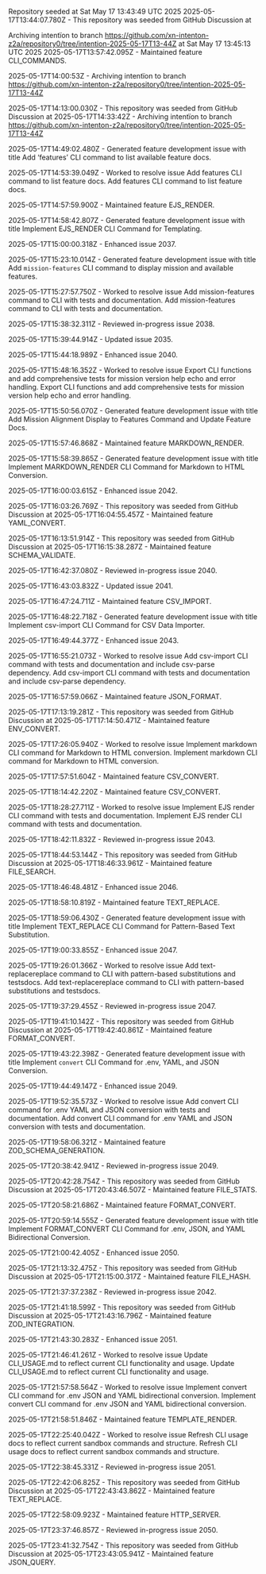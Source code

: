Repository seeded at Sat May 17 13:43:49 UTC 2025
2025-05-17T13:44:07.780Z - This repository was seeded from GitHub Discussion  at 

Archiving intentïon to branch https://github.com/xn-intenton-z2a/repository0/tree/intention-2025-05-17T13-44Z at Sat May 17 13:45:13 UTC 2025
2025-05-17T13:57:42.095Z - Maintained feature CLI_COMMANDS.

2025-05-17T14:00:53Z - Archiving intentïon to branch https://github.com/xn-intenton-z2a/repository0/tree/intention-2025-05-17T13-44Z

2025-05-17T14:13:00.030Z - This repository was seeded from GitHub Discussion  at 
2025-05-17T14:33:42Z - Archiving intentïon to branch https://github.com/xn-intenton-z2a/repository0/tree/intention-2025-05-17T13-44Z

2025-05-17T14:49:02.480Z - Generated feature development issue with title Add ‘features’ CLI command to list available feature docs.

2025-05-17T14:53:39.049Z - Worked to resolve issue Add features CLI command to list feature docs. Add features CLI command to list feature docs.

2025-05-17T14:57:59.900Z - Maintained feature EJS_RENDER.

2025-05-17T14:58:42.807Z - Generated feature development issue with title Implement EJS_RENDER CLI Command for Templating.

2025-05-17T15:00:00.318Z - Enhanced issue 2037.

2025-05-17T15:23:10.014Z - Generated feature development issue with title Add `mission-features` CLI command to display mission and available features.

2025-05-17T15:27:57.750Z - Worked to resolve issue Add mission-features command to CLI with tests and documentation. Add mission-features command to CLI with tests and documentation.

2025-05-17T15:38:32.311Z - Reviewed in-progress issue 2038.

2025-05-17T15:39:44.914Z - Updated issue 2035.

2025-05-17T15:44:18.989Z - Enhanced issue 2040.

2025-05-17T15:48:16.352Z - Worked to resolve issue Export CLI functions and add comprehensive tests for mission version help echo and error handling. Export CLI functions and add comprehensive tests for mission version help echo and error handling.

2025-05-17T15:50:56.070Z - Generated feature development issue with title Add Mission Alignment Display to Features Command and Update Feature Docs.

2025-05-17T15:57:46.868Z - Maintained feature MARKDOWN_RENDER.

2025-05-17T15:58:39.865Z - Generated feature development issue with title Implement MARKDOWN_RENDER CLI Command for Markdown to HTML Conversion.

2025-05-17T16:00:03.615Z - Enhanced issue 2042.

2025-05-17T16:03:26.769Z - This repository was seeded from GitHub Discussion  at 
2025-05-17T16:04:55.457Z - Maintained feature YAML_CONVERT.

2025-05-17T16:13:51.914Z - This repository was seeded from GitHub Discussion  at 
2025-05-17T16:15:38.287Z - Maintained feature SCHEMA_VALIDATE.

2025-05-17T16:42:37.080Z - Reviewed in-progress issue 2040.

2025-05-17T16:43:03.832Z - Updated issue 2041.

2025-05-17T16:47:24.711Z - Maintained feature CSV_IMPORT.

2025-05-17T16:48:22.718Z - Generated feature development issue with title Implement csv-import CLI Command for CSV Data Importer.

2025-05-17T16:49:44.377Z - Enhanced issue 2043.

2025-05-17T16:55:21.073Z - Worked to resolve issue Add csv-import CLI command with tests and documentation and include csv-parse dependency. Add csv-import CLI command with tests and documentation and include csv-parse dependency.

2025-05-17T16:57:59.066Z - Maintained feature JSON_FORMAT.

2025-05-17T17:13:19.281Z - This repository was seeded from GitHub Discussion  at 
2025-05-17T17:14:50.471Z - Maintained feature ENV_CONVERT.

2025-05-17T17:26:05.940Z - Worked to resolve issue Implement markdown CLI command for Markdown to HTML conversion. Implement markdown CLI command for Markdown to HTML conversion.

2025-05-17T17:57:51.604Z - Maintained feature CSV_CONVERT.

2025-05-17T18:14:42.220Z - Maintained feature CSV_CONVERT.

2025-05-17T18:28:27.711Z - Worked to resolve issue Implement EJS render CLI command with tests and documentation. Implement EJS render CLI command with tests and documentation.

2025-05-17T18:42:11.832Z - Reviewed in-progress issue 2043.

2025-05-17T18:44:53.144Z - This repository was seeded from GitHub Discussion  at 
2025-05-17T18:46:33.961Z - Maintained feature FILE_SEARCH.

2025-05-17T18:46:48.481Z - Enhanced issue 2046.

2025-05-17T18:58:10.819Z - Maintained feature TEXT_REPLACE.

2025-05-17T18:59:06.430Z - Generated feature development issue with title Implement TEXT_REPLACE CLI Command for Pattern-Based Text Substitution.

2025-05-17T19:00:33.855Z - Enhanced issue 2047.

2025-05-17T19:26:01.366Z - Worked to resolve issue Add text-replacereplace command to CLI with pattern-based substitutions and testsdocs. Add text-replacereplace command to CLI with pattern-based substitutions and testsdocs.

2025-05-17T19:37:29.455Z - Reviewed in-progress issue 2047.

2025-05-17T19:41:10.142Z - This repository was seeded from GitHub Discussion  at 
2025-05-17T19:42:40.861Z - Maintained feature FORMAT_CONVERT.

2025-05-17T19:43:22.398Z - Generated feature development issue with title Implement `convert` CLI Command for .env, YAML, and JSON Conversion.

2025-05-17T19:44:49.147Z - Enhanced issue 2049.

2025-05-17T19:52:35.573Z - Worked to resolve issue Add convert CLI command for .env YAML and JSON conversion with tests and documentation. Add convert CLI command for .env YAML and JSON conversion with tests and documentation.

2025-05-17T19:58:06.321Z - Maintained feature ZOD_SCHEMA_GENERATION.

2025-05-17T20:38:42.941Z - Reviewed in-progress issue 2049.

2025-05-17T20:42:28.754Z - This repository was seeded from GitHub Discussion  at 
2025-05-17T20:43:46.507Z - Maintained feature FILE_STATS.

2025-05-17T20:58:21.686Z - Maintained feature FORMAT_CONVERT.

2025-05-17T20:59:14.555Z - Generated feature development issue with title Implement FORMAT_CONVERT CLI Command for .env, JSON, and YAML Bidirectional Conversion.

2025-05-17T21:00:42.405Z - Enhanced issue 2050.

2025-05-17T21:13:32.475Z - This repository was seeded from GitHub Discussion  at 
2025-05-17T21:15:00.317Z - Maintained feature FILE_HASH.

2025-05-17T21:37:37.238Z - Reviewed in-progress issue 2042.

2025-05-17T21:41:18.599Z - This repository was seeded from GitHub Discussion  at 
2025-05-17T21:43:16.796Z - Maintained feature ZOD_INTEGRATION.

2025-05-17T21:43:30.283Z - Enhanced issue 2051.

2025-05-17T21:46:41.261Z - Worked to resolve issue Update CLI_USAGE.md to reflect current CLI functionality and usage. Update CLI_USAGE.md to reflect current CLI functionality and usage.

2025-05-17T21:57:58.564Z - Worked to resolve issue Implement convert CLI command for .env JSON and YAML bidirectional conversion. Implement convert CLI command for .env JSON and YAML bidirectional conversion.

2025-05-17T21:58:51.846Z - Maintained feature TEMPLATE_RENDER.

2025-05-17T22:25:40.042Z - Worked to resolve issue Refresh CLI usage docs to reflect current sandbox commands and structure. Refresh CLI usage docs to reflect current sandbox commands and structure.

2025-05-17T22:38:45.331Z - Reviewed in-progress issue 2051.

2025-05-17T22:42:06.825Z - This repository was seeded from GitHub Discussion  at 
2025-05-17T22:43:43.862Z - Maintained feature TEXT_REPLACE.

2025-05-17T22:58:09.923Z - Maintained feature HTTP_SERVER.

2025-05-17T23:37:46.857Z - Reviewed in-progress issue 2050.

2025-05-17T23:41:32.754Z - This repository was seeded from GitHub Discussion  at 
2025-05-17T23:43:05.941Z - Maintained feature JSON_QUERY.

